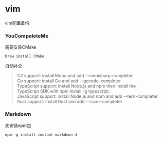 # vim
vim配置备份

### YouCompeleteMe
需要安装CMake
```
brew install CMake
```
自动补全
> C# support: install Mono and add --omnisharp-completer  
> Go support: install Go and add --gocode-completer  
> TypeScript support: install Node.js and npm then install the TypeScript SDK with npm install -g typescript.  
> JavaScript support: install Node.js and npm and add --tern-completer  
> Rust support: install Rust and add --racer-completer  


### Markdown
先安装npm包
```
npm -g install instant-markdown-d
```

